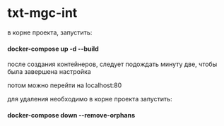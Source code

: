 # txt-mgc-int
в корне проекта, запустить:

#### docker-compose up -d --build

после создания контейнеров, следует подождать минуту две, чтобы была завершена настройка

потом можно перейти на localhost:80

для удаления необходимо в корне проекта запустить:

#### docker-compose down --remove-orphans